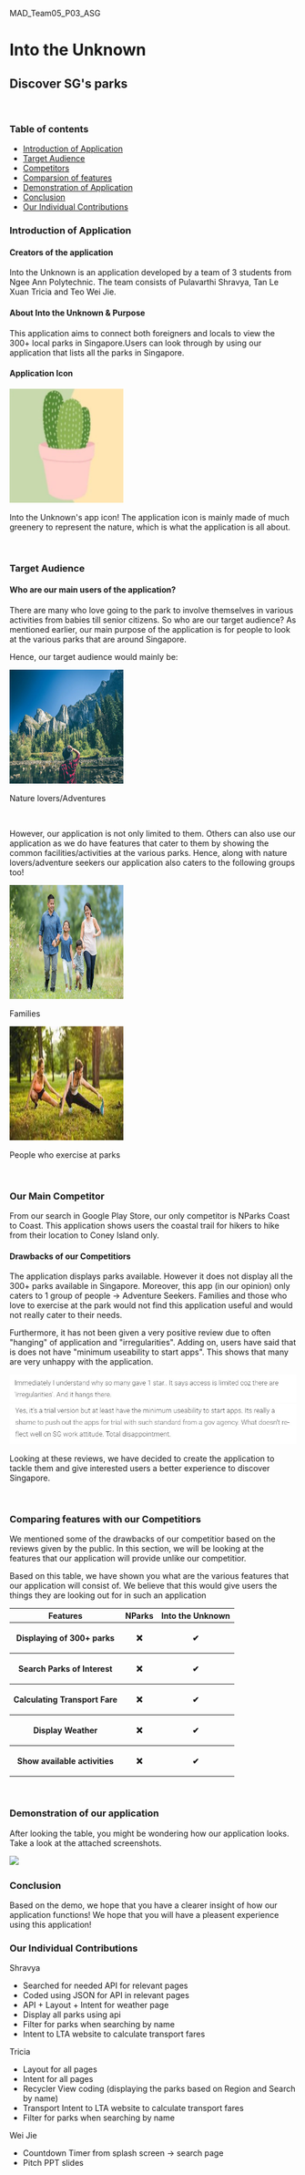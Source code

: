 <p>MAD_Team05_P03_ASG</p>

<h1>Into the Unknown</h1>
<h2>Discover SG's parks</h2>
  
<br>
  
<h3>Table of contents</h3>
<ul>
  <li><a href = "#intro">Introduction of Application</a></li>
  <li><a href = "#target">Target Audience</a></li>
  <li><a href = "#race">Competitors</a></li>
  <li><a href = "#features">Comparsion of features</a></li>
  <li><a href = "#demo">Demonstration of Application</a></li>
  <li><a href = "#conclude">Conclusion</a></li>
  <li><a href = "#contribute">Our Individual Contributions</a></li>
</ul>

<h3 id = "intro">Introduction of Application</h3>
<h4>Creators of the application</h4>
<p>Into the Unknown is an application developed by a team of 3 students from Ngee Ann Polytechnic. The team consists of Pulavarthi Shravya, Tan Le Xuan Tricia and Teo Wei Jie.</p>
<h4>About Into the Unknown & Purpose</h4>
<p>This application aims to connect both foreigners and locals to view the 300+ local parks in Singapore.Users can look through by using our application that lists all the parks in Singapore.</p>
<h4>Application Icon</h4>
<img src = "app icon.jpg" width = "200" height = "200">
<p>Into the Unknown's app icon! The application icon is mainly made of much greenery to represent the nature, which is what the application is all about.</p>

<br>

<h3 id = "target">Target Audience</h3>
<h4>Who are our main users of the application?</h4>
<p>There are many who love going to the park to involve themselves in various activities from babies till senior citizens. So who are our target audience? As mentioned earlier, our main purpose of the application is for people to look at the various parks that are around Singapore.</p>
<p>Hence, our target audience would mainly be:</p>
<img src = "natureLover.jpg" width = "200" height = "200">
<p>Nature lovers/Adventures</p>

<br>

<p>However, our application is not only limited to them. Others can also use our application as we do have features that cater to them by showing the common facilities/activities at the various parks. Hence, along with nature lovers/adventure seekers our application also caters to the following groups too!</p>
<img src="family.jpg" alt="Forest" width = "200" height = "200">
<p>Families</p>
<img src="exercise.jpg" alt="Mountains" width = "200" height = "200">
<p>People who exercise at parks</p>

<br>

<h3 id = "race">Our Main Competitor</h3>
<p>From our search in Google Play Store, our only competitor is NParks Coast to Coast. This application shows users the coastal trail for hikers to hike from their location to Coney Island only.</p>
<h4>Drawbacks of our Competitiors</h4>
<p>The application displays parks available. However it does not display all the 300+ parks available in Singapore. Moreover, this app (in our opinion) only caters to 1 group of people -> Adventure Seekers. Families and those who love to exercise at the park would not find this application useful and would not really cater to their needs.</p>
<p>Furthermore, it has not been given a very positive review due to often "hanging" of application and "irregularities". Adding on, users have said that is does not have "minimum useability to start apps". This shows that many are very unhappy with the application.</p>

<img src = "review1.jpg">
<img src = "review2.jpg">

<p>Looking at these reviews, we have decided to create the application to tackle them and give interested users a better experience to discover Singapore.</p>

<br>

<h3 id = "features">Comparing features with our Competitiors</h3>
<p>We mentioned some of the drawbacks of our competitior based on the reviews given by the public. In this section, we will be looking at the features that our application will provide unlike our competitior.</p>
<table>
  <tr>
    <th>Features</th>
    <th>NParks</th>
    <th>Into the Unknown</th>
  </tr>
  <tr>
    <th>Displaying of 300+ parks</th>
    <th><p>&#10060;</p></th>
    <th><p>&#10004</p></th>
  </tr>
  <tr>
    <th>Search Parks of Interest</th>
    <th><p>&#10060;</p></th>
    <th><p>&#10004</p></th>
  </tr>
  <tr>
    <th>Calculating Transport Fare</th>
    <th><p>&#10060;</p></th>
    <th><p>&#10004</p></th>
  </tr>
  <tr>
    <th>Display Weather</th>
    <th><p>&#10060;</p></th>
    <th><p>&#10004</p></th>
  </tr>
  <tr>
    <th>Show available activities</th>
    <th><p>&#10060;</p></th>
    <th><p>&#10004</p></th>
  </tr>
  
  <p>Based on this table, we have shown you what are the various features that our application will consist of. We believe that this would give users the things they are looking out for in such an application</p>
</table>

<br>

<h3 id = "demo">Demonstration of our application</h3>
<p>After looking the table, you might be wondering how our application looks. Take a look at the attached screenshots.</p>

<img src = "images/splashscreen.jpg">

<br>

<h3 id = "conclude">Conclusion</h3>
<p>Based on the demo, we hope that you have a clearer insight of how our application functions! We hope that you will have a pleasent experience using this application!</p>

<h3 id = "contribute">Our Individual Contributions</h3>
<p>Shravya</p>
<ul>
  <li>Searched for needed API for relevant pages</li>
  <li>Coded using JSON for API in relevant pages</li>
  <li>API + Layout + Intent for weather page</li>
  <li>Display all parks using api</li>
  <li>Filter for parks when searching by name</li>
  <li>Intent to LTA website to calculate transport fares</li>
 </ul>
 
 <p>Tricia</p>
<ul>
  <li>Layout for all pages</li>
  <li>Intent for all pages</li>
  <li>Recycler View coding (displaying the parks based on Region and Search by name)</li>
  <li>Transport Intent to LTA website to calculate transport fares</li>
  <li>Filter for parks when searching by name</li>
 </ul>
 
  <p>Wei Jie</p>
<ul>
  <li>Countdown Timer from splash screen -> search page</li>
  <li>Pitch PPT slides</li>
</ul>
  
  
    

 
